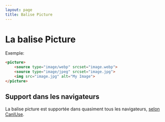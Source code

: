 ```yaml
---
layout: page
title: Balise Picture
---
```


La balise Picture
===

Exemple:

```html
<picture>
    <source type="image/webp" srcset="image.webp">
    <source type="image/jpeg" srcset="image.jpg">
    <img src="image.jpg" alt="My Image">
</picture>
```

## Support dans les navigateurs 

La balise picture est supportée dans quasiment tous les navigateurs, [selon CanIUse](https://caniuse.com/#feat=picture).